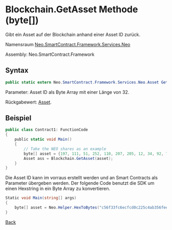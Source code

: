 # Blockchain.GetAsset Methode (byte[])

Gibt ein Asset auf der Blockchain anhand einer Asset ID zurück.

Namensraum [Neo.SmartContract.Framework.Services.Neo](../../neo.md)

Assembly: Neo.SmartContract.Framework

## Syntax

```c#
public static extern Neo.SmartContract.Framework.Services.Neo.Asset GetAsset (byte[] asset_id)
```

Parameter: Asset ID als Byte Array mit einer Länge von 32.

Rückgabewert: [Asset](../Asset.md).

## Beispiel

```c#
public class Contract1: FunctionCode
{
    public static void Main()
    {
        // Take the NEO shares as an example
        byte[] asset = {197, 111, 51, 252, 110, 207, 205, 12, 34, 92, 74, 179, 86, 254, 229, 147, 144, 175, 133, 96, 190, 147, 15, 174, 190, 116, 166, 218, 255, 124, 155};
        Asset ass = Blockchain.GetAsset(asset);
    }
}
```

Die Asset ID kann im vorraus erstellt werden und an Smart Contracts als Parameter übergeben werden. Der folgende Code benutzt die SDK um einen Hexstring in ein Byte Array zu konvertieren.

```c#
Static void Main(string[] args)
{
    byte[] asset = Neo.Helper.HexToBytes("c56f33fc6ecfcd0c225c4ab356fee59390af8560be0e930faebe74a6daff7c9b");
}
```



[Back](../Blockchain.md)
